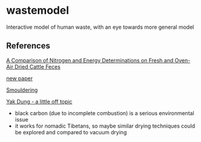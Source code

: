 # wastemodel
Interactive model of human waste, with an eye towards more general model

## References

[A Comparison of Nitrogen and Energy Determinations on Fresh and Oven-Air Dried Cattle Feces](https://www.sciencedirect.com/science/article/pii/S0022030259906368)

[](https://www.sciencedirect.com/science/article/pii/S0022030259908446)
[new paper](https://www.sciencedirect.com/science/article/pii/S0022030259908446)

[Smouldering](https://www.sciencedirect.com/science/article/abs/pii/S0016236115000691)

[Yak Dung - a little off topic](https://slate.com/technology/2014/12/yak-dung-is-making-climate-change-worse-and-new-cookstoves-dont-help.html)
- black carbon (due to incomplete combustion) is a serious environmental issue
- it works for nomadic Tibetans, so maybe similar drying techniques could be explored and compared to vacuum drying
